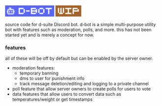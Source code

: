 <img alt="d-bot icon, blue background with a robot symbol" src="https://raw.githubusercontent.com/d-suite/art/main/bot/bot_mini@vector.svg" style="height:36px; width: auto;"><img alt="d-bot" src="https://raw.githubusercontent.com/d-suite/art/main/bot/bot_long@vector.svg" style="height:36px; width: auto;"> <img alt="wip" src="https://raw.githubusercontent.com/d-suite/art/main/wip.svg" style="height:36px; width: auto;">

source code for d-suite Discord bot. d-bot is a simple multi-purpose utility bot with features such as moderation, polls, and more. this has not been started yet and is merely a concept for now.

### features

all of these will be off by default but can be enabled by the server owner.

- moderation features:
    - temporary banning
    - dms to user for punishment info
    - track message deletion/editing and logging to a private channel
- poll feature that allow server owners to create polls for users to vote
- data features that allow users to convert data such as temperatures/weight or get timestamps
